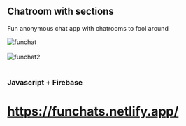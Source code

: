 <h2>Chatroom with sections</h2>
<p>Fun anonymous chat app with chatrooms to fool around</p>
<img src="https://i.postimg.cc/Kc372C1w/funchat.png" alt="funchat"/><br/><br/>
<img src="https://i.postimg.cc/MKk7KtRT/funchat2.png" alt="funchat2"/><br/><br/>

<h3>Javascript + Firebase</h3>

# https://funchats.netlify.app/
